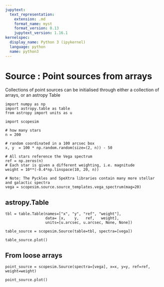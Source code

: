 ```yaml
---
jupytext:
  text_representation:
    extension: .md
    format_name: myst
    format_version: 0.13
    jupytext_version: 1.16.1
kernelspec:
  display_name: Python 3 (ipykernel)
  language: python
  name: python3
---
```


# Source : Point sources from arrays

Collections of point sources can be initialised through either a collection of arrays, or an astropy Table

```{code-cell} ipython3
import numpy as np
import astropy.table as table
from astropy import units as u

import scopesim

# how many stars
n = 200

# random coordinated in a 100 arcsec box
x, y  = 100 * np.random.random(size=(2, n)) - 50

# All stars reference the Vega spectrum
ref = np.zeros(n)      
# Each star is given a different weighting, i.e. magnitude
weight = 10**(-0.4*np.linspace(10, 20, n))

# Note: The Pyckles and SpeXtra libraries contain many more stellar and galactic spectra
vega = scopesim.source.source_templates.vega_spectrum(mag=20)
```

## astropy.Table

```{code-cell} ipython3
tbl = table.Table(names=["x", "y", "ref", "weight"],
                  data= [x,    y,   ref,   weight],
                  units=[u.arcsec, u.arcsec, None, None])

table_source = scopesim.Source(table=tbl, spectra=[vega])

table_source.plot()
```

## From loose arrays

```{code-cell} ipython3
point_source = scopesim.Source(spectra=[vega], x=x, y=y, ref=ref, weight=weight)

point_source.plot()
```
